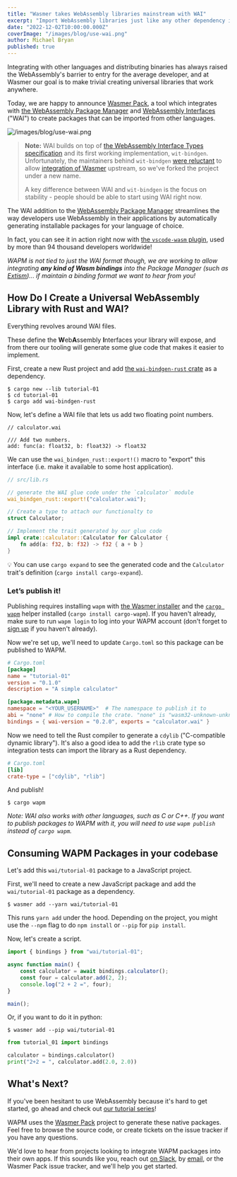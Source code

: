 ```yaml
---
title: "Wasmer takes WebAssembly libraries mainstream with WAI"
excerpt: "Import WebAssembly libraries just like any other dependency in your project"
date: "2022-12-02T10:00:00.000Z"
coverImage: "/images/blog/use-wai.png"
author: Michael Bryan
published: true
---
```


Integrating with other languages and distributing binaries has always raised the WebAssembly's barrier to entry for the average developer, and at Wasmer our goal is to make trivial creating universal libraries that work anywhere.

Today, we are happy to announce [Wasmer Pack](https://github.com/wasmerio/wasmer-pack), a tool which integrates with [the WebAssembly Package Manager](https://wapm.io/) and [WebAssembly Interfaces](https://github.com/wasmerio/wai) ("WAI") to create packages that can be imported from other languages.

![/images/blog/use-wai.png](/images/blog/use-wai.png)

> **Note:** WAI builds on top of [the WebAssembly Interface Types specification][interface-types] and its first working implementation, `wit-bindgen`. Unfortunately, the maintainers behind `wit-bindgen` [were reluctant][issue-306] to allow [integration of Wasmer][pull-173] upstream, so we've forked the project under a new name.
>
> A key difference between WAI and `wit-bindgen` is the focus on stability - people should be able to start using WAI right now.

The WAI addition to the [WebAssembly Package Manager](https://wapm.io/) streamlines the way developers use WebAssembly in their applications by automatically generating installable packages for your language of choice.

In fact, you can see it in action right now with [the `vscode-wasm` plugin][vscode-wasm], used by more than 94 thousand developers worldwide!

*WAPM is not tied to just the WAI format though, we are working to allow integrating **any kind of Wasm bindings** into the Package Manager (such as [Extism](https://extism.org/))... if maintain a binding format we want to hear from you!*

[component-model]: https://github.com/WebAssembly/component-model
[interface-types]: https://github.com/WebAssembly/interface-types/blob/main/proposals/interface-types/Explainer.md
[issue-306]: https://github.com/bytecodealliance/wit-bindgen/issues/306
[pull-173]: https://github.com/bytecodealliance/wit-bindgen/pull/173
[vscode-wasm]: https://marketplace.visualstudio.com/items?itemName=dtsvet.vscode-wasm

## How Do I Create a Universal WebAssembly Library with Rust and WAI?

Everything revolves around WAI files.

These define the **W**eb**A**ssembly **I**nterfaces your library will expose, and from there our tooling will generate some glue code that makes it easier to implement.

First, create a new Rust project and add [the `wai-bindgen-rust` crate](https://lib.rs/wai-bindgen-rust) as a dependency.

```
$ cargo new --lib tutorial-01
$ cd tutorial-01
$ cargo add wai-bindgen-rust
```

Now, let's define a WAI file that lets us add two floating point numbers.

```
// calculator.wai

/// Add two numbers.
add: func(a: float32, b: float32) -> float32
```

We can use the `wai_bindgen_rust::export!()` macro to "export" this interface (i.e. make it available to some host application).

```rust
// src/lib.rs

// generate the WAI glue code under the `calculator` module
wai_bindgen_rust::export!("calculator.wai");

// Create a type to attach our functionalty to
struct Calculator;

// Implement the trait generated by our glue code
impl crate::calculator::Calculator for Calculator {
	fn add(a: f32, b: f32) -> f32 { a + b }
}

```

💡 You can use `cargo expand` to see the generated code and the `Calculator` trait's definition (`cargo install cargo-expand`).

### Let’s publish it!

Publishing requires installing `wapm` with [the Wasmer installer](https://docs.wasmer.io/ecosystem/wapm/getting-started) and the [`cargo wapm`](https://github.com/wasmerio/cargo-wapm)  helper installed (`cargo install cargo-wapm`). If you haven't already, make sure to run `wapm login` to log into your WAPM account (don't forget to [sign up][sign-up] if you haven't already).

Now we're set up, we'll need to update `Cargo.toml` so this package can be published to WAPM.

```toml
# Cargo.toml
[package]
name = "tutorial-01"
version = "0.1.0"
description = "A simple calculator"

[package.metadata.wapm]
namespace = "<YOUR_USERNAME>"  # The namespace to publish it to
abi = "none" # How to compile the crate. "none" is "wasm32-unknown-unknown"
bindings = { wai-version = "0.2.0", exports = "calculator.wai" }
```

Now we need to tell the Rust compiler to generate a `cdylib` ("C-compatible
dynamic library"). It's also a good idea to add the `rlib` crate type so
integration tests can import the library as a Rust dependency.


```toml
# Cargo.toml
[lib]
crate-type = ["cdylib", "rlib"]
```

And publish!

```console
$ cargo wapm
```

*Note: WAI also works with other languages, such as C or C++. If you want to publish packages to WAPM with it, you will need to use `wapm publish` instead of `cargo wapm`.*

## Consuming WAPM Packages in your codebase

Let's add this `wai/tutorial-01` package to a JavaScript project.

First, we'll need to create a new JavaScript package and add the `wai/tutorial-01` package as a dependency.

```console
$ wasmer add --yarn wai/tutorial-01
```

This runs `yarn add` under the hood. Depending on the project, you might use the `--npm` flag to do `npm install` or `--pip` for `pip install`.

Now, let's create a script.

```jsx
import { bindings } from "wai/tutorial-01";

async function main() {
	const calculator = await bindings.calculator();
	const four = calculator.add(2, 2);
	console.log("2 + 2 =", four);
}

main();
```

Or, if you want to do it in python:

```console
$ wasmer add --pip wai/tutorial-01
```

```python
from tutorial_01 import bindings

calculator = bindings.calculator()
print("2+2 = ", calculator.add(2.0, 2.0))
```

## What's Next?

If you've been hesitant to use WebAssembly because it's hard to get started, go ahead and check out [our tutorial series](https://wasmerio.github.io/wasmer-pack/user-docs/)!

WAPM uses the [Wasmer Pack](https://github.com/wasmerio/wasmer-pack) project to generate these native packages. Feel free to browse the source code, or create tickets on the issue tracker if you have any questions.

We'd love to hear from projects looking to integrate WAPM packages into their own apps. If this sounds like you, reach out [on Slack](https://slack.wasmer.io/), by [email](mailto:engineering@wasmer.io), or the Wasmer Pack issue tracker, and we'll help you get started.

[sign-up]: https://wapm.io/signup
